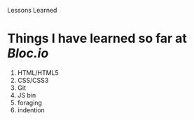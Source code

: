 Lessons Learned
<h1>Things I have learned so far at <i>Bloc.io</i></h1>
<ol>
  <li>HTML/HTML5</li>
  <li>CSS/CSS3</li>
  <li>Git</li>
  <li>JS bin</li>
  <li>foraging</li>
  <li>indention</li>
</ol>
